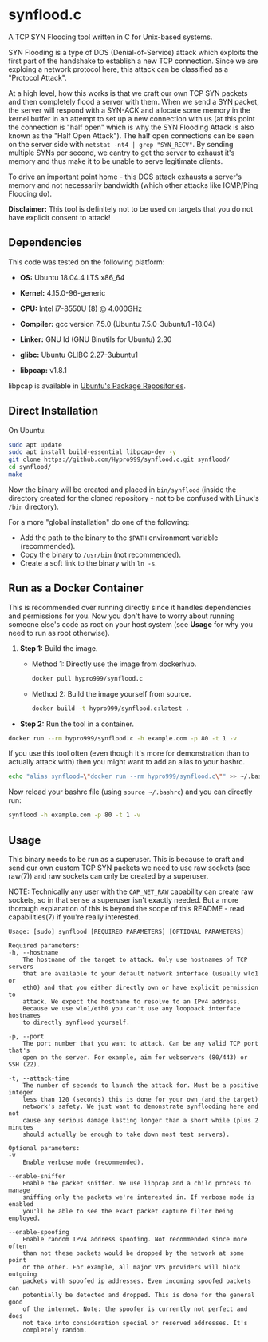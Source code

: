 # synflood.c

A TCP SYN Flooding tool written in C for Unix-based systems.

SYN Flooding is a type of DOS (Denial-of-Service) attack which exploits the
first part of the handshake to establish a new TCP connection. Since we are
exploing a network protocol here, this attack can be classified as a
"Protocol Attack".

At a high level, how this works is that we craft our own TCP SYN packets and
then completely flood a server with them. When we send a SYN packet, the
server will respond with a SYN-ACK and allocate some memory in the kernel
buffer in an attempt to set up a new connection with us (at this point the
connection is "half open" which is why the SYN Flooding Attack is also
known as the "Half Open Attack"). The half open connections can be seen on
the server side with `netstat -nt4 | grep "SYN_RECV"`. By sending multiple
SYNs per second, we cantry to get the server to exhaust it's memory and thus
make it to be unable to serve legitimate clients.

To drive an important point home - this DOS attack exhausts a server's memory
and not necessarily bandwidth (which other attacks like ICMP/Ping Flooding do).

**Disclaimer:** This tool is definitely not to be used on targets
that you do not have explicit consent to attack!


## Dependencies
This code was tested on the following platform:
- **OS:** Ubuntu 18.04.4 LTS x86_64
- **Kernel:** 4.15.0-96-generic
- **CPU:** Intel i7-8550U (8) @ 4.000GHz
- **Compiler:** gcc version 7.5.0 (Ubuntu 7.5.0-3ubuntu1~18.04)
- **Linker:** GNU ld (GNU Binutils for Ubuntu) 2.30

- **glibc:** Ubuntu GLIBC 2.27-3ubuntu1
- **libpcap:** v1.8.1

libpcap is available in
[Ubuntu's Package Repositories](https://packages.ubuntu.com/search?keywords=libpcap-dev).


## Direct Installation
On Ubuntu:
```bash
sudo apt update
sudo apt install build-essential libpcap-dev -y
git clone https://github.com/Hypro999/synflood.c.git synflood/
cd synflood/
make
```

Now the binary will be created and placed in `bin/synflood` (inside the
directory created for the cloned repository - not to be confused with
Linux's `/bin` directory).

For a more "global installation" do one of the following:
- Add the path to the binary to the `$PATH` environment variable (recommended).
- Copy the binary to `/usr/bin` (not recommended).
- Create a soft link to the binary with `ln -s`.


## Run as a Docker Container
This is recommended over running directly since it handles dependencies and permissions for you.
Now you don't have to worry about running someone else's code as root on your host system
(see **Usage** for why you need to run as root otherwise).  

1. **Step 1:** Build the image.  
   - Method 1: Directly use the image from dockerhub.
     ```bash
     docker pull hypro999/synflood.c
     ```

   - Method 2: Build the image yourself from source.
     ```bash
     docker build -t hypro999/synflood.c:latest .
     ```

- **Step 2:** Run the tool in a container.
```bash
docker run --rm hypro999/synflood.c -h example.com -p 80 -t 1 -v
```
If you use this tool often (even though it's more for demonstration than to
actually attack with) then you might want to add an alias to your bashrc.
```bash
echo "alias synflood=\"docker run --rm hypro999/synflood.c\"" >> ~/.bashrc
```
Now reload your bashrc file (using `source ~/.bashrc`) and you can directly run:
```bash
synflood -h example.com -p 80 -t 1 -v
```


## Usage
This binary needs to be run as a superuser. This is because to craft and send
our own custom TCP SYN packets we need to use raw sockets (see raw(7)) and
raw sockets can only be created by a superuser.

NOTE: Technically any user with the `CAP_NET_RAW` capability can create raw
sockets, so in that sense a superuser isn't exactly needed. But a more
thorough explanation of this is beyond the scope of this README - read
capabilities(7) if you're really interested.

```
Usage: [sudo] synflood [REQUIRED PARAMETERS] [OPTIONAL PARAMETERS]

Required parameters:
-h, --hostname
    The hostname of the target to attack. Only use hostnames of TCP servers
    that are available to your default network interface (usually wlo1 or
    eth0) and that you either directly own or have explicit permission to
    attack. We expect the hostname to resolve to an IPv4 address.
    Because we use wlo1/eth0 you can't use any loopback interface hostnames
    to directly synflood yourself.

-p, --port
    The port number that you want to attack. Can be any valid TCP port that's
    open on the server. For example, aim for webservers (80/443) or SSH (22).

-t, --attack-time
    The number of seconds to launch the attack for. Must be a positive integer
    less than 120 (seconds) this is done for your own (and the target)
    network's safety. We just want to demonstrate synflooding here and not
    cause any serious damage lasting longer than a short while (plus 2 minutes
    should actually be enough to take down most test servers).

Optional parameters:
-v
    Enable verbose mode (recommended).

--enable-sniffer
    Enable the packet sniffer. We use libpcap and a child process to manage
    sniffing only the packets we're interested in. If verbose mode is enabled
    you'll be able to see the exact packet capture filter being employed.

--enable-spoofing
    Enable random IPv4 address spoofing. Not recommended since more often
    than not these packets would be dropped by the network at some point
    or the other. For example, all major VPS providers will block outgoing
    packets with spoofed ip addresses. Even incoming spoofed packets can
    potentially be detected and dropped. This is done for the general good
    of the internet. Note: the spoofer is currently not perfect and does
    not take into consideration special or reserved addresses. It's
    completely random.
```
